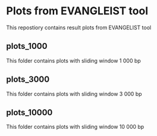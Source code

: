 # Plots from EVANGLEIST tool

This repostiory contains result plots from EVANGELIST tool

## plots_1000

This folder contains plots with sliding window 1 000 bp

## plots_3000

This folder contains plots with sliding window 3 000 bp

## plots_10000

This folder contains plots with sliding window 10 000 bp
